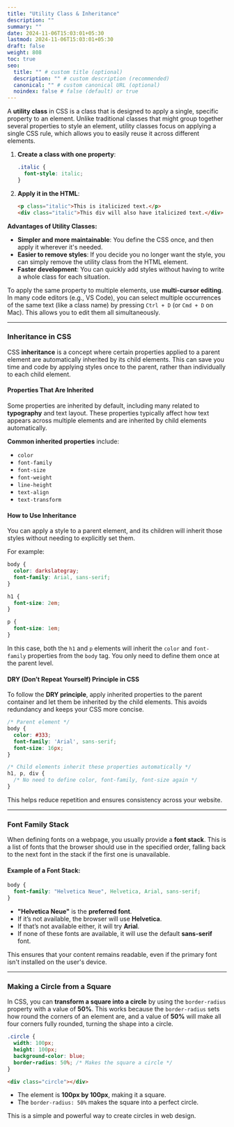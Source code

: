 ```yaml
---
title: "Utility Class & Inheritance"
description: ""
summary: ""
date: 2024-11-06T15:03:01+05:30
lastmod: 2024-11-06T15:03:01+05:30
draft: false
weight: 808
toc: true
seo:
  title: "" # custom title (optional)
  description: "" # custom description (recommended)
  canonical: "" # custom canonical URL (optional)
  noindex: false # false (default) or true
---
```



A **utility class** in CSS is a class that is designed to apply a single, specific property to an element. Unlike traditional classes that might group together several properties to style an element, utility classes focus on applying a single CSS rule, which allows you to easily reuse it across different elements.

1. **Create a class with one property**:
   ```css
   .italic {
     font-style: italic;
   }
   ```

2. **Apply it in the HTML**:
   ```html
   <p class="italic">This is italicized text.</p>
   <div class="italic">This div will also have italicized text.</div>
   ```

**Advantages of Utility Classes:**
- **Simpler and more maintainable**: You define the CSS once, and then apply it wherever it's needed.
- **Easier to remove styles**: If you decide you no longer want the style, you can simply remove the utility class from the HTML element.
- **Faster development**: You can quickly add styles without having to write a whole class for each situation.

To apply the same property to multiple elements, use **multi-cursor editing**. In many code editors (e.g., VS Code), you can select multiple occurrences of the same text (like a class name) by pressing `Ctrl + D` (or `Cmd + D` on Mac). This allows you to edit them all simultaneously.

---

### **Inheritance in CSS**

CSS **inheritance** is a concept where certain properties applied to a parent element are automatically inherited by its child elements. This can save you time and code by applying styles once to the parent, rather than individually to each child element.

#### **Properties That Are Inherited**
Some properties are inherited by default, including many related to **typography** and text layout. These properties typically affect how text appears across multiple elements and are inherited by child elements automatically.

**Common inherited properties** include:
- `color`
- `font-family`
- `font-size`
- `font-weight`
- `line-height`
- `text-align`
- `text-transform`

#### **How to Use Inheritance**
You can apply a style to a parent element, and its children will inherit those styles without needing to explicitly set them.

For example:
```css
body {
  color: darkslategray;
  font-family: Arial, sans-serif;
}

h1 {
  font-size: 2em;
}

p {
  font-size: 1em;
}
```

In this case, both the `h1` and `p` elements will inherit the `color` and `font-family` properties from the `body` tag. You only need to define them once at the parent level.

#### **DRY (Don’t Repeat Yourself) Principle in CSS**
To follow the **DRY principle**, apply inherited properties to the parent container and let them be inherited by the child elements. This avoids redundancy and keeps your CSS more concise.

```css
/* Parent element */
body {
  color: #333;
  font-family: 'Arial', sans-serif;
  font-size: 16px;
}

/* Child elements inherit these properties automatically */
h1, p, div {
  /* No need to define color, font-family, font-size again */
}
```

This helps reduce repetition and ensures consistency across your website.

---

### **Font Family Stack**

When defining fonts on a webpage, you usually provide a **font stack**. This is a list of fonts that the browser should use in the specified order, falling back to the next font in the stack if the first one is unavailable.

#### **Example of a Font Stack**:
```css
body {
  font-family: "Helvetica Neue", Helvetica, Arial, sans-serif;
}
```

- **"Helvetica Neue"** is the **preferred font**.
- If it’s not available, the browser will use **Helvetica**.
- If that’s not available either, it will try **Arial**.
- If none of these fonts are available, it will use the default **sans-serif** font.

This ensures that your content remains readable, even if the primary font isn't installed on the user's device.

---

### **Making a Circle from a Square**

In CSS, you can **transform a square into a circle** by using the `border-radius` property with a value of **50%**. This works because the `border-radius` sets how round the corners of an element are, and a value of **50%** will make all four corners fully rounded, turning the shape into a circle.

```css
.circle {
  width: 100px;
  height: 100px;
  background-color: blue;
  border-radius: 50%; /* Makes the square a circle */
}
```

```html
<div class="circle"></div>
```

- The element is **100px by 100px**, making it a square.
- The `border-radius: 50%` makes the square into a perfect circle.

This is a simple and powerful way to create circles in web design.